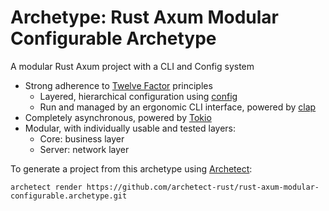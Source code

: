 # Archetype: Rust Axum Modular Configurable Archetype

A modular Rust Axum project with a CLI and Config system

- Strong adherence to [Twelve Factor](https://12factor.net/) principles
  - Layered, hierarchical configuration using [config](https://github.com/mehcode/config-rs) 
  - Run and managed by an ergonomic CLI interface, powered by [clap](https://github.com/clap-rs/clap)
- Completely asynchronous, powered by [Tokio](https://tokio.rs/)
- Modular, with individually usable and tested layers:
  - Core: business layer
  - Server: network layer


To generate a project from this archetype using [Archetect](https://github.com/archetect/archetect):

```shell
archetect render https://github.com/archetect-rust/rust-axum-modular-configurable.archetype.git
```
